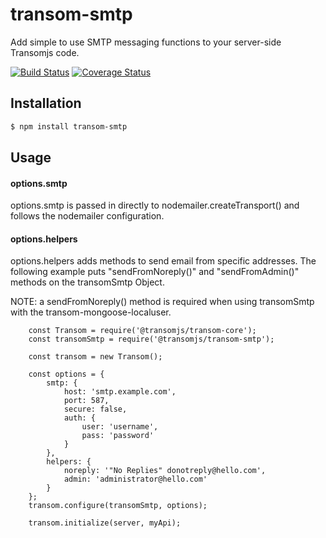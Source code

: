 # transom-smtp
Add simple to use SMTP messaging functions to your server-side Transomjs code.

[![Build Status](https://travis-ci.org/transomjs/transom-smtp.svg?branch=master)](https://travis-ci.org/transomjs/transom-smtp)
[![Coverage Status](https://coveralls.io/repos/github/transomjs/transom-smtp/badge.svg?branch=master)](https://coveralls.io/github/transomjs/transom-smtp?branch=master)

## Installation

```bash
$ npm install transom-smtp
```

## Usage

#### options.smtp
options.smtp is passed in directly to nodemailer.createTransport() and follows the nodemailer configuration.

#### options.helpers
options.helpers adds methods to send email from specific addresses.
The following example puts "sendFromNoreply()" and "sendFromAdmin()" methods on the transomSmtp Object.

NOTE: a sendFromNoreply() method is required when using transomSmtp with the transom-mongoose-localuser.

```
    const Transom = require('@transomjs/transom-core');
    const transomSmtp = require('@transomjs/transom-smtp');

    const transom = new Transom();

    const options = {
        smtp: {
            host: 'smtp.example.com',
            port: 587,
            secure: false,
            auth: {
                user: 'username',
                pass: 'password'
            }
        },
        helpers: {
            noreply: '"No Replies" donotreply@hello.com',
            admin: 'administrator@hello.com'
		}
    };
    transom.configure(transomSmtp, options);

    transom.initialize(server, myApi);

```
